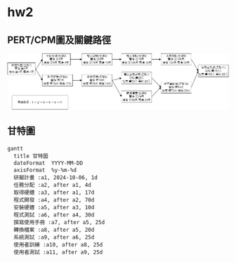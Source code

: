 # hw2
## PERT/CPM圖及關鍵路徑
![PERT/CPM Diagram](pert_cpm.png "PERT_CPM")

## 甘特圖
```mermaid
gantt
  title 甘特圖
  dateFormat  YYYY-MM-DD
  axisFormat  %y-%m-%d 
  研擬計畫 :a1, 2024-10-06, 1d
  任務分配 :a2, after a1, 4d
  取得硬體 :a3, after a1, 17d 
  程式開發 :a4, after a2, 70d
  安裝硬體 :a5, after a3, 10d
  程式測試 :a6, after a4, 30d
  撰寫使用手冊 :a7, after a5, 25d
  轉換檔案 :a8, after a5, 20d
  系統測試 :a9, after a6, 25d  
  使用者訓練 :a10, after a8, 25d
  使用者測試 :a11, after a9, 25d




